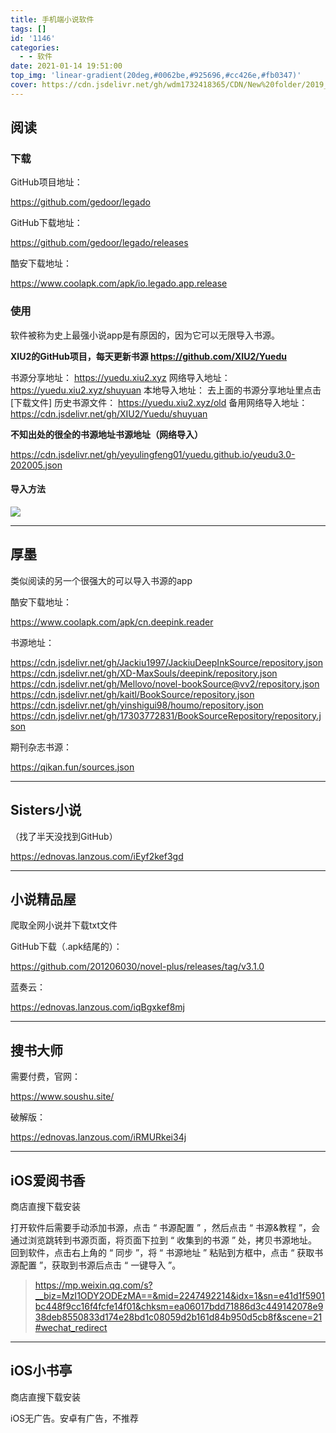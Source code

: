 ```yaml
---
title: 手机端小说软件
tags: []
id: '1146'
categories:
  - - 软件
date: 2021-01-14 19:51:00
top_img: 'linear-gradient(20deg,#0062be,#925696,#cc426e,#fb0347)'
cover: https://cdn.jsdelivr.net/gh/wdm1732418365/CDN/New%20folder/2019_03_02_66706_1551461528._large.webp
---
```


## 阅读

### 下载

GitHub项目地址：

https://github.com/gedoor/legado

GitHub下载地址：

https://github.com/gedoor/legado/releases

酷安下载地址：

https://www.coolapk.com/apk/io.legado.app.release

### 使用

软件被称为史上最强小说app是有原因的，因为它可以无限导入书源。

**XIU2的GitHub项目，每天更新书源 https://github.com/XIU2/Yuedu**

书源分享地址： https://yuedu.xiu2.xyz
网络导入地址： https://yuedu.xiu2.xyz/shuyuan
本地导入地址： 去上面的书源分享地址里点击 [下载文件]
历史书源文件： https://yuedu.xiu2.xyz/old
备用网络导入地址： https://cdn.jsdelivr.net/gh/XIU2/Yuedu/shuyuan

**不知出处的很全的书源地址书源地址（网络导入）**

https://cdn.jsdelivr.net/gh/yeyulingfeng01/yuedu.github.io/yeudu3.0-202005.json

#### 导入方法

![](https://cdn.jsdelivr.net/gh/wdm1732418365/CDN/New%20folder/Snipaste_2021-01-14_20-26-53.webp)

***

## 厚墨

类似阅读的另一个很强大的可以导入书源的app

酷安下载地址：

https://www.coolapk.com/apk/cn.deepink.reader

书源地址：

https://cdn.jsdelivr.net/gh/Jackiu1997/JackiuDeepInkSource/repository.json
https://cdn.jsdelivr.net/gh/XD-MaxSouls/deepink/repository.json
https://cdn.jsdelivr.net/gh/Mellovo/novel-bookSource@vv2/repository.json
https://cdn.jsdelivr.net/gh/kaitl/BookSource/repository.json
https://cdn.jsdelivr.net/gh/yinshigui98/houmo/repository.json
https://cdn.jsdelivr.net/gh/17303772831/BookSourceRepository/repository.json

期刊杂志书源：

https://qikan.fun/sources.json

***

## Sisters小说

（找了半天没找到GitHub）

https://ednovas.lanzous.com/iEyf2kef3gd

***

## 小说精品屋

爬取全网小说并下载txt文件

GitHub下载（.apk结尾的）：

https://github.com/201206030/novel-plus/releases/tag/v3.1.0

蓝奏云：

https://ednovas.lanzous.com/iqBgxkef8mj

***

## 搜书大师

需要付费，官网：

https://www.soushu.site/

破解版：

https://ednovas.lanzous.com/iRMURkei34j

***

## iOS爱阅书香

商店直搜下载安装

打开软件后需要手动添加书源，点击 “ 书源配置 ” ，然后点击 “ 书源&教程 ”，会通过浏览跳转到书源页面，将页面下拉到 “ 收集到的书源 ” 处，拷贝书源地址。回到软件，点击右上角的 “ 同步 ”，将 “ 书源地址 ” 粘贴到方框中，点击 “ 获取书源配置 ”，获取到书源后点击 “ 一键导入 ”。

>https://mp.weixin.qq.com/s?__biz=MzI1ODY2ODEzMA==&mid=2247492214&idx=1&sn=e41d1f5901bc448f9cc16f4fcfe14f01&chksm=ea06017bdd71886d3c449142078e938deb8550833d174e28bd1c08059d2b161d84b950d5cb8f&scene=21#wechat_redirect

***

## iOS小书亭

商店直搜下载安装

iOS无广告。安卓有广告，不推荐
